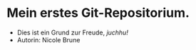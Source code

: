 # Mein erstes Git-Repositorium.

- Dies ist ein Grund zur Freude, *juchhu!*
- Autorin: Nicole Brune
